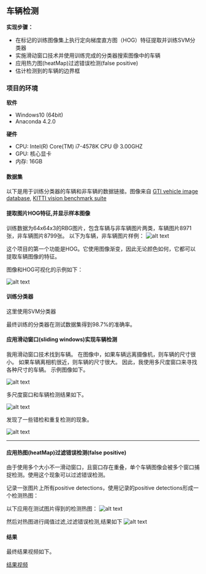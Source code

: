 ## 车辆检测

**实现步骤：**

* 在标记的训练图像集上执行定向梯度直方图（HOG）特征提取并训练SVM分类器
* 实施滑动窗口技术并使用训练完成的分类器搜索图像中的车辆
* 应用热力图(heatMap)过滤错误检测(false positive)
* 估计检测到的车辆的边界框

[//]: # (Image References)
[image1]: ./output/Vehicle_Nonvehicle.png
[image2]: ./output/hog.png
[image3]: ./output/Multi_window.png
[image4]: ./output/Window_example.png
[image5]: ./output/error.png
[image6]: ./output/hot.png
[image7]: ./output/Result_image.png
[video1]: ./project_video.mp4


### 项目的环境 

**软件** 
* Windows10 (64bit)
* Anaconda 4.2.0

**硬件**
* CPU: Intel(R) Core(TM) i7-4578K CPU @ 3.00GHZ
* GPU: 核心显卡
* 内存: 16GB

#### 数据集
 
以下是用于训练分类器的车辆和非车辆的数据链接。图像来自 [GTI vehicle image database](http://www.gti.ssr.upm.es/data/Vehicle_database.html),  [KITTI vision benchmark suite](http://www.cvlibs.net/datasets/kitti/)


#### 提取图片HOG特征,并显示样本图像
训练数据为64x64x3的RBG图片，包含车辆与非车辆图片两类，车辆图片8971张，非车辆图片8799张。
以下为车辆，非车辆图片样例：
![alt text][image1]

这个项目的第一个功能是HOG。它使用图像渐变，因此无论颜色如何，它都可以提取车辆图像的特征。

图像和HOG可视化的示例如下：

![alt text][image2]

#### 训练分类器

这里使用SVM分类器



最终训练的分类器在测试数据集得到98.7%的准确率。

#### 应用滑动窗口(sliding windows)实现车辆检测

我用滑动窗口技术找到车辆。
在图像中，如果车辆远离摄像机，则车辆的尺寸很小。 如果车辆离相机很近，则车辆的尺寸很大。 因此，我使用多尺度窗口来寻找各种尺寸的车辆。 示例图像如下。

![alt text][image3]


多尺度窗口和车辆检测结果如下。

![alt text][image4]

发现了一些错检和重复检测的现象。

![alt text][image5]

---

#### 应用热图(heatMap)过滤错误检测(false positive)

由于使用多个大小不一滑动窗口，且窗口存在重叠，单个车辆图像会被多个窗口捕捉检测。使用这个现象可以过滤错误检测。

记录一张图片上所有positive detections，使用记录的positive detections形成一个检测热图：



以下应用在测试图片得到的检测热图：
![alt text][image6]



然后对热图进行阈值过滤,过滤错误检测,结果如下
![alt text][image7]
 
#### 结果

最终结果视频如下。
 


[结果视频](./output/project.mp4)

